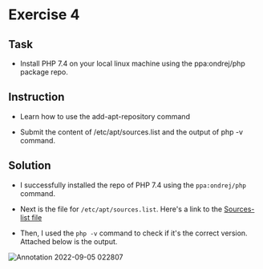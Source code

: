 #  Exercise 4

## Task

* Install PHP 7.4 on your local linux machine using the ppa:ondrej/php package repo.

## Instruction

 * Learn how to use the add-apt-repository command

*  Submit the content of /etc/apt/sources.list and the output of php -v command.

## Solution

* I successfully installed the repo of PHP 7.4 using the `ppa:ondrej/php` command.

*   Next is the file for `/etc/apt/sources.list`. Here's a link to the [Sources-list file](https://github.com/Angel-ifechukwu/altschool-cloud-exercises/files/9527938/sources-list.md)
  
* Then, I used the `php -v` command to check if it's the correct version. Attached below is the output.

![Annotation 2022-09-05 022807](https://user-images.githubusercontent.com/79316134/189153962-b60e5932-8339-41bf-b04f-081cfd0baf38.png)
